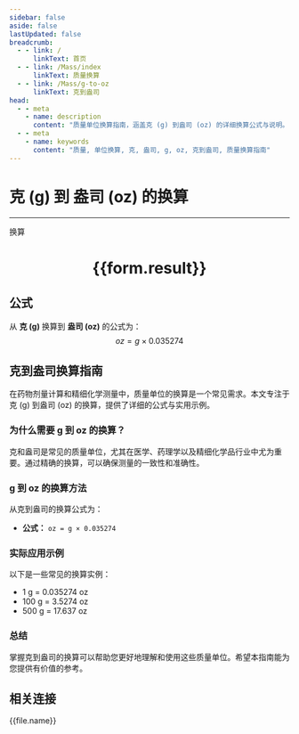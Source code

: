 ```yaml
---
sidebar: false
aside: false
lastUpdated: false
breadcrumb:
  - - link: /
      linkText: 首页
  - - link: /Mass/index
      linkText: 质量换算
  - - link: /Mass/g-to-oz
      linkText: 克到盎司
head:
  - - meta
    - name: description
      content: "质量单位换算指南，涵盖克 (g) 到盎司 (oz) 的详细换算公式与说明。"
  - - meta
    - name: keywords
      content: "质量, 单位换算, 克, 盎司, g, oz, 克到盎司, 质量换算指南"
---
```

# 克 (g) 到 盎司 (oz) 的换算
---
<script setup>
import { onMounted, reactive, inject, ref } from 'vue'
import { NButton, NForm, NFormItem, NInput, NInputNumber, NSelect, NCard, useMessage,NGrid ,NGi } from 'naive-ui'
import { defineClientComponent } from 'vitepress'
import { Mass } from '../../files';

const convert = inject('convert')

const form = reactive({
  number: null,
  result: '',
})

const convertHandler = () => {
  if (form.number !== null && !isNaN(form.number)) {
    const convertedValue = parseFloat(form.number) * 0.035274
    form.result = `${form.number}g = ${convertedValue.toFixed(4)}oz`
  } else {
    form.result = '请输入有效的数值。'
  }
}
</script>

<n-form size="large" :model="form">
  <n-form-item label="克 (g)">
    <n-input-number v-model:value="form.number" placeholder="输入克" style="width: 100%" />
  </n-form-item>
  <n-form-item>
    <n-button type="info" @click="convertHandler" block>换算</n-button>
  </n-form-item>
</n-form>

<n-card  embedded :bordered="false" hoverable>
  <div  style="text-align:center">
    <h1>{{form.result}}</h1>
  </div>
</n-card>

## 公式

从 **克 (g)** 换算到 **盎司 (oz)** 的公式为：
$$ oz = g \times 0.035274 $$

## 克到盎司换算指南

在药物剂量计算和精细化学测量中，质量单位的换算是一个常见需求。本文专注于克 (g) 到盎司 (oz) 的换算，提供了详细的公式与实用示例。

### 为什么需要 g 到 oz 的换算？

克和盎司是常见的质量单位，尤其在医学、药理学以及精细化学品行业中尤为重要。通过精确的换算，可以确保测量的一致性和准确性。

### g 到 oz 的换算方法

从克到盎司的换算公式为：

- **公式：** `oz = g × 0.035274`

### 实际应用示例

以下是一些常见的换算实例：

- 1 g = 0.035274 oz
- 100 g = 3.5274 oz
- 500 g = 17.637 oz

### 总结

掌握克到盎司的换算可以帮助您更好地理解和使用这些质量单位。希望本指南能为您提供有价值的参考。

## 相关连接
<n-grid x-gap="12" :cols="2">
  <n-gi v-for="(file, index) in Mass" :key="index">
    <n-button
      text
      tag="a"
      :href="file.path"
      type="info"
    >
      {{file.name}}
    </n-button>
  </n-gi>
</n-grid>
